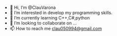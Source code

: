 - 👋 Hi, I’m @ClauVarona
- 👀 I’m interested in develop my programming skills.
- 🌱 I’m currently learning C++,C#,python
- 💞️ I’m looking to collaborate on ...
- 📫 How to reach me clau050994@gmail.com

<!---
Clau050994/Clau050994 is a ✨ special ✨ repository because its `README.md` (this file) appears on your GitHub profile.
You can click the Preview link to take a look at your changes.
--->
